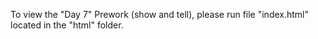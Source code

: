 To view the "Day 7" Prework (show and tell), please run file "index.html" located in the "html" folder. 
